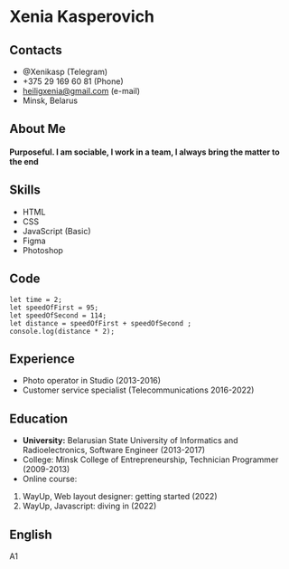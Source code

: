 # Xenia Kasperovich
## Contacts
- @Xenikasp (Telegram)
- +375 29 169 60 81 (Phone)
- heiligxenia@gmail.com (e-mail)
- Minsk, Belarus
## About Me
#### Purposeful. I am sociable, I work in a team, I always bring the matter to the end
## Skills
- HTML
- CSS
- JavaScript (Basic)
- Figma
- Photoshop
## Code
```
let time = 2;
let speedOfFirst = 95;
let speedOfSecond = 114;
let distance = speedOfFirst + speedOfSecond ;
console.log(distance * 2);
```
## Experience
- Photo operator in Studio (2013-2016)
- Сustomer service specialist (Telecommunications 2016-2022)
## Education
- **University:** Belarusian State University of Informatics and Radioelectronics, Software Engineer (2013-2017)
- College: Minsk College of Entrepreneurship, Technician Programmer (2009-2013)
- Online course: 
1.  WayUp, Web layout designer: getting started (2022)
2.  WayUp, Javascript: diving in (2022)
## English
A1
